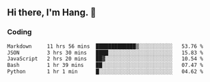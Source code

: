 ## Hi there, I'm Hang. 👋

### Coding

<!--START_SECTION:waka-->

```txt
Markdown     11 hrs 56 mins  █████████████▒░░░░░░░░░░░   53.76 %
JSON         3 hrs 30 mins   ████░░░░░░░░░░░░░░░░░░░░░   15.83 %
JavaScript   2 hrs 20 mins   ██▓░░░░░░░░░░░░░░░░░░░░░░   10.54 %
Bash         1 hr 39 mins    ██░░░░░░░░░░░░░░░░░░░░░░░   07.47 %
Python       1 hr 1 min      █░░░░░░░░░░░░░░░░░░░░░░░░   04.62 %
```

<!--END_SECTION:waka-->
